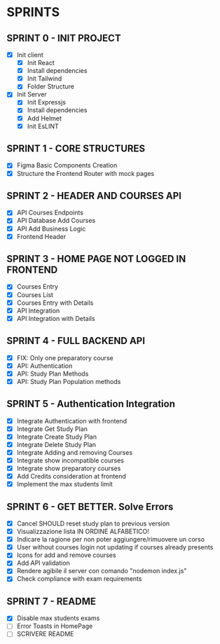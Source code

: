 # SPRINTS 

## SPRINT 0 - INIT PROJECT

- [x] Init client
  - [x] Init React
  - [x] Install dependencies
  - [x] Init Tailwind
  - [x] Folder Structure
- [x] Init Server
  - [x] Init Expressjs
  - [x] Install dependencies
  - [x] Add Helmet
  - [x] Init EsLINT

## SPRINT 1 - CORE STRUCTURES

- [x] Figma Basic Components Creation
- [x] Structure the Frontend Router with mock pages

## SPRINT 2 - HEADER AND COURSES API

- [x] API Courses Endpoints
- [x] API Database Add Courses
- [x] API Add Business Logic
- [x] Frontend Header

## SPRINT 3 - HOME PAGE NOT LOGGED IN FRONTEND

- [x] Courses Entry
- [x] Courses List
- [x] Courses Entry with Details
- [x] API Integration 
- [x] API Integration with Details

## SPRINT 4 - FULL BACKEND API

- [x] FIX: Only one preparatory course
- [x] API: Authentication
- [x] API: Study Plan Methods
- [x] API: Study Plan Population methods

## SPRINT 5 - Authentication Integration

- [x] Integrate Authentication with frontend
- [x] Integrate Get Study Plan
- [x] Integrate Create Study Plan
- [x] Integrate Delete Study Plan
- [x] Integrate Adding and removing Courses 
- [x] Integrate show incompatible courses 
- [x] Integrate show preparatory courses
- [x] Add Credits consideration at frontend
- [x] Implement the max students limit

## SPRINT 6 - GET BETTER. Solve Errors

- [x] Cancel SHOULD reset study plan to previous version
- [x] Visualizzazione lista IN ORDINE ALFABETICO!
- [x] Indicare la ragione per non poter aggiungere/rimuovere un corso
- [x] User without courses login not updating if courses already presents
- [x] Icons for add and remove courses
- [x] Add API validation
- [x] Rendere agibile il server con comando "nodemon index.js"
- [x] Check compliance with exam requirements

## SPRINT 7 - README

- [x] Disable max students exams
- [ ] Error Toasts in HomePage
- [ ] SCRIVERE README

